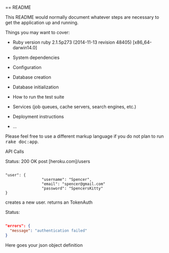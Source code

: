 == README

This README would normally document whatever steps are necessary to get the
application up and running.

Things you may want to cover:

* Ruby version
ruby 2.1.5p273 (2014-11-13 revision 48405) [x86_64-darwin14.0]
* System dependencies

* Configuration

* Database creation

* Database initialization

* How to run the test suite

* Services (job queues, cache servers, search engines, etc.)

* Deployment instructions

* ...


Please feel free to use a different markup language if you do not plan to run
<tt>rake doc:app</tt>.

API Calls

Status: 200 OK
post [heroku.com]/users

<code>
"user": { 
				"username": "Spencer", 
				"email": "spencer@gmail.com" 
				"password": "SpencersKitty"
}
</code>

creates a new user. returns an TokenAuth

Status: 

```json

"errors": {
  "message": "authentication failed"
}

```

Here goes your json object definition

